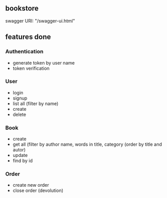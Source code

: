 ## bookstore

swagger URI: "/swagger-ui.html"

## features done

### Authentication
- generate token by user name
- token verification

### User

- login
- signup
- list all (filter by name)
- create
- delete

### Book

- create
- get all (filter by author name, words in title, category
	(order by title and autor)
- update
- find by id



### Order

- create new order
- close order (devolution)
